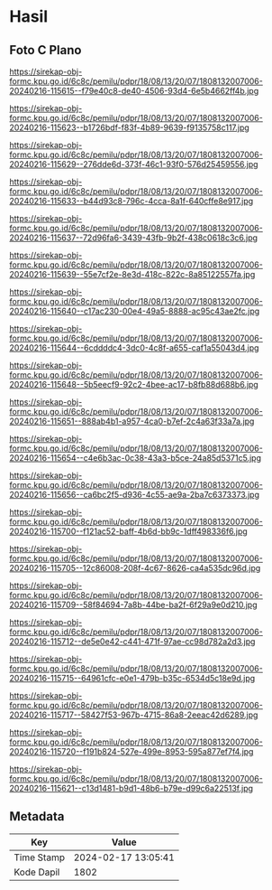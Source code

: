 # Hasil

## Foto C Plano

https://sirekap-obj-formc.kpu.go.id/6c8c/pemilu/pdpr/18/08/13/20/07/1808132007006-20240216-115615--f79e40c8-de40-4506-93d4-6e5b4662ff4b.jpg

https://sirekap-obj-formc.kpu.go.id/6c8c/pemilu/pdpr/18/08/13/20/07/1808132007006-20240216-115623--b1726bdf-f83f-4b89-9639-f9135758c117.jpg

https://sirekap-obj-formc.kpu.go.id/6c8c/pemilu/pdpr/18/08/13/20/07/1808132007006-20240216-115629--276dde6d-373f-46c1-93f0-576d25459556.jpg

https://sirekap-obj-formc.kpu.go.id/6c8c/pemilu/pdpr/18/08/13/20/07/1808132007006-20240216-115633--b44d93c8-796c-4cca-8a1f-640cffe8e917.jpg

https://sirekap-obj-formc.kpu.go.id/6c8c/pemilu/pdpr/18/08/13/20/07/1808132007006-20240216-115637--72d96fa6-3439-43fb-9b2f-438c0618c3c6.jpg

https://sirekap-obj-formc.kpu.go.id/6c8c/pemilu/pdpr/18/08/13/20/07/1808132007006-20240216-115639--55e7cf2e-8e3d-418c-822c-8a85122557fa.jpg

https://sirekap-obj-formc.kpu.go.id/6c8c/pemilu/pdpr/18/08/13/20/07/1808132007006-20240216-115640--c17ac230-00e4-49a5-8888-ac95c43ae2fc.jpg

https://sirekap-obj-formc.kpu.go.id/6c8c/pemilu/pdpr/18/08/13/20/07/1808132007006-20240216-115644--6cddddc4-3dc0-4c8f-a655-caf1a55043d4.jpg

https://sirekap-obj-formc.kpu.go.id/6c8c/pemilu/pdpr/18/08/13/20/07/1808132007006-20240216-115648--5b5eecf9-92c2-4bee-ac17-b8fb88d688b6.jpg

https://sirekap-obj-formc.kpu.go.id/6c8c/pemilu/pdpr/18/08/13/20/07/1808132007006-20240216-115651--888ab4b1-a957-4ca0-b7ef-2c4a63f33a7a.jpg

https://sirekap-obj-formc.kpu.go.id/6c8c/pemilu/pdpr/18/08/13/20/07/1808132007006-20240216-115654--c4e6b3ac-0c38-43a3-b5ce-24a85d5371c5.jpg

https://sirekap-obj-formc.kpu.go.id/6c8c/pemilu/pdpr/18/08/13/20/07/1808132007006-20240216-115656--ca6bc2f5-d936-4c55-ae9a-2ba7c6373373.jpg

https://sirekap-obj-formc.kpu.go.id/6c8c/pemilu/pdpr/18/08/13/20/07/1808132007006-20240216-115700--f121ac52-baff-4b6d-bb9c-1dff498336f6.jpg

https://sirekap-obj-formc.kpu.go.id/6c8c/pemilu/pdpr/18/08/13/20/07/1808132007006-20240216-115705--12c86008-208f-4c67-8626-ca4a535dc96d.jpg

https://sirekap-obj-formc.kpu.go.id/6c8c/pemilu/pdpr/18/08/13/20/07/1808132007006-20240216-115709--58f84694-7a8b-44be-ba2f-6f29a9e0d210.jpg

https://sirekap-obj-formc.kpu.go.id/6c8c/pemilu/pdpr/18/08/13/20/07/1808132007006-20240216-115712--de5e0e42-c441-471f-97ae-cc98d782a2d3.jpg

https://sirekap-obj-formc.kpu.go.id/6c8c/pemilu/pdpr/18/08/13/20/07/1808132007006-20240216-115715--64961cfc-e0e1-479b-b35c-6534d5c18e9d.jpg

https://sirekap-obj-formc.kpu.go.id/6c8c/pemilu/pdpr/18/08/13/20/07/1808132007006-20240216-115717--58427f53-967b-4715-86a8-2eeac42d6289.jpg

https://sirekap-obj-formc.kpu.go.id/6c8c/pemilu/pdpr/18/08/13/20/07/1808132007006-20240216-115720--f191b824-527e-499e-8953-595a877ef7f4.jpg

https://sirekap-obj-formc.kpu.go.id/6c8c/pemilu/pdpr/18/08/13/20/07/1808132007006-20240216-115621--c13d1481-b9d1-48b6-b79e-d99c6a22513f.jpg


## Metadata

| Key        | Value               |
| ---------- | ------------------- |
| Time Stamp | 2024-02-17 13:05:41 |
| Kode Dapil | 1802                |



